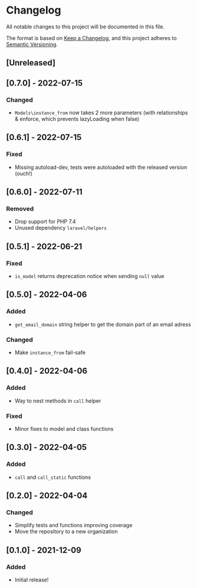 # Changelog
All notable changes to this project will be documented in this file.

The format is based on [Keep a Changelog](https://keepachangelog.com/en/1.0.0/),
and this project adheres to [Semantic Versioning](https://semver.org/spec/v2.0.0.html).

## [Unreleased]

## [0.7.0] - 2022-07-15

### Changed

- `Models\instance_from` now takes 2 more parameters (with relationships & enforce, which prevents lazyLoading when false)

## [0.6.1] - 2022-07-15

### Fixed

- Missing autoload-dev, tests were autoloaded with the released version (ouch!)

## [0.6.0] - 2022-07-11

### Removed

- Drop support for PHP 7.4
- Unused dependency `laravel/helpers`

## [0.5.1] - 2022-06-21

### Fixed

- `is_model` returns deprecation notice when sending `null` value

## [0.5.0] - 2022-04-06

### Added

- `get_email_domain` string helper to get the domain part of an email adress

### Changed

- Make `instance_from` fail-safe

## [0.4.0] - 2022-04-06

### Added

- Way to nest methods in `call` helper

### Fixed

- Minor fixes to model and class functions

## [0.3.0] - 2022-04-05

### Added

- `call` and `call_static` functions

## [0.2.0] - 2022-04-04

### Changed

- Simplify tests and functions improving coverage
- Move the repository to a new organization

## [0.1.0] - 2021-12-09

### Added

- Initial release!
